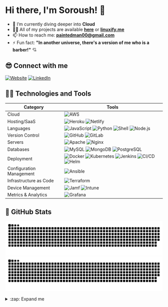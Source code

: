 # Hi there, I'm Soroush! 👋

- 🌱 I’m currently diving deeper into **Cloud**
- 👨‍💻 All of my projects are available **[here][github]** or **[linuxify.me][website]**
- 📫 How to reach me: **paintedman00@gmail.com**
- ⚡ Fun fact: **"In another universe, there's a version of me who is a barber!"** 💘

## 😎 Connect with me

[![Website](https://img.shields.io/website?label=linuxify.me&style=for-the-badge&url=https%3A%2F%2Flinuxify.me)][website]
[![LinkedIn](https://img.shields.io/badge/linkedin-%230077B5.svg?&style=for-the-badge&logo=linkedin&logoColor=white)][linkedin]

## 👨‍💻 Technologies and Tools

| Category           | Tools |
| ------------------ | ----------------------------------------------------------------------------------------------------------------------------------------------------------------------------------------------------------------------------------------------------------------------------------------------------------------------------------------------------------------------------------------------------------------------------------------------------------------------------------------------------------------------------------------------------------------------------------------------------------------------------------------------------------------------------------------------------------------------------------------------------------------------------------------------------------------------------------------------------------------------------------------------------------------------------------------------------------------------------------------------------------------------------------------------------------------------------------------------------------------------------------------------------------------------------------------------------------------------------------------------------------------------------------------------------------------------------------------------------------------------------------------------------------------------------------------------------------------------------------------------------------------------------------------------------------------------------------------------------------------------------------------------------------------------------------------------------------------------------------------------------------------------------------------------------------------------------------------------------------------------------------------------------------------------------------------------------------------------------------------------------------------------------------------------------------------------------------------------------------------------------------------------------------------------------------------------------------------------------------------------------------------------------------------------------------------------------------------------------------------------------------------------------------------------------------------------------------------------------------------------------------------------------------------------------------------------------------------------------------------------------------------------------------------------------------------------------------------------------------------------------------------------------------------------------------------------------------------------------------------------------------------------------------------------------------------------------------------------------------------------------------------------------------------------------------------------------------------------------------------------------------------------------------------------------------------------------------------------------------------------------------------------------------------------------------------------------------------------------------------------------------------------------------------------------------------------------------------------------------------------------------------------------------------------------------------------------------------------------------------------------------------------------------------------------------------------------------------------------------------------------------------------------------------------------------------------------------------------------------------------------------------------------------------------------------------------------------------------------------------------------------- |
| Cloud              | ![AWS](https://img.shields.io/badge/Amazon_AWS-232F3E?style=for-the-badge&logo=amazon-aws&logoColor=white) |
| Hosting/SaaS       | ![Heroku](https://img.shields.io/badge/Heroku%20-%23430098.svg?&style=for-the-badge&logo=heroku&logoColor=white) ![Netlify](https://img.shields.io/badge/Netlify-00C7B7?style=for-the-badge&logo=netlify&logoColor=white) |
| Languages          | ![JavaScript](https://img.shields.io/badge/JavaScript%20-%23323330.svg?&style=for-the-badge&logo=javascript&logoColor=%23F7DF1E) ![Python](https://img.shields.io/badge/Python-3776AB?style=for-the-badge&logo=python&logoColor=white) ![Shell](https://img.shields.io/badge/Shell_Script%20-%23121011.svg?&style=for-the-badge&logo=gnu-bash&logoColor=white) ![Node.js](https://img.shields.io/badge/Node.js-43853D?style=for-the-badge&logo=node.js&logoColor=white) |
| Version Control    | ![GitHub](https://img.shields.io/badge/GitHub-100000?style=for-the-badge&logo=github&logoColor=white) ![GitLab](https://img.shields.io/badge/GitLab-330F63?style=for-the-badge&logo=gitlab&logoColor=white) |
| Servers            | ![Apache](https://img.shields.io/badge/Apache%20-%23D42029.svg?&style=for-the-badge&logo=apache&logoColor=white) ![Nginx](https://img.shields.io/badge/Nginx%20-%23009639.svg?&style=for-the-badge&logo=nginx&logoColor=white) |
| Databases          | ![MySQL](https://img.shields.io/badge/MySQL-00000F?style=for-the-badge&logo=mysql&logoColor=white) ![MongoDB](https://img.shields.io/badge/MongoDB-%234ea94b.svg?&style=for-the-badge&logo=mongodb&logoColor=white) ![PostgreSQL](https://img.shields.io/badge/PostgreSQL-316192?style=for-the-badge&logo=postgresql&logoColor=white) |
| Deployment         | ![Docker](https://img.shields.io/badge/Docker%20-%230db7ed.svg?&style=for-the-badge&logo=docker&logoColor=white) ![Kubernetes](https://img.shields.io/badge/Kubernetes%20-%23326ce5.svg?&style=for-the-badge&logo=kubernetes&logoColor=white) ![Jenkins](https://img.shields.io/badge/Jenkins%20-%23D42029.svg?&style=for-the-badge&logo=jenkins&logoColor=white) ![CI/CD](https://img.shields.io/badge/CI%2FCD%20-%230A0A0A.svg?&style=for-the-badge&logo=ci-cd&logoColor=white) ![Helm](https://img.shields.io/badge/Helm-0F1689?style=for-the-badge&logo=helm&logoColor=white) |
| Configuration Management | ![Ansible](https://img.shields.io/badge/Ansible%20-%23EE0000.svg?&style=for-the-badge&logo=ansible&logoColor=white) |
| Infrastructure as Code | ![Terraform](https://img.shields.io/badge/Terraform%20-%23623CE4.svg?&style=for-the-badge&logo=terraform&logoColor=white) |
| Device Management  | ![Jamf](https://img.shields.io/badge/Jamf-1E1E1E?style=for-the-badge&logo=jamf&logoColor=white) ![Intune](https://img.shields.io/badge/Intune-0078D4?style=for-the-badge&logo=microsoft-intune&logoColor=white) |
| Metrics & Analytics | ![Grafana](https://img.shields.io/badge/Grafana-F2F4F9?style=for-the-badge&logo=grafana&logoColor=orange) |

## 🚀 GitHub Stats

![github contribution grid snake animation](https://raw.githubusercontent.com/platane/platane/output/github-contribution-grid-snake-dark.svg#gh-dark-mode-only)![github contribution grid snake animation](https://raw.githubusercontent.com/platane/platane/output/github-contribution-grid-snake.svg#gh-light-mode-only)

<details>
  <summary> :zap: Expand me</summary>

![Soroush’s GitHub stats](https://github-readme-stats.vercel.app/api?username=paintedman00&show_icons=true&hide_border=true&hide=contribs,prs&theme=dark "Soroush's GitHub stats")

</details>

[website]: https://linuxify.me
[linkedin]: https://linkedin.com/in/paintedman00
[github]: https://github.com/paintedman00
